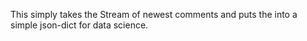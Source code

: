 This simply takes the Stream of newest comments and puts the into a simple json-dict for data science.